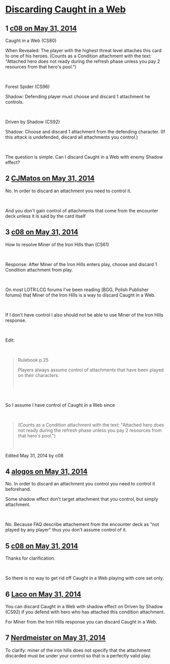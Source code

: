 # [Discarding Caught in a Web](https://community.fantasyflightgames.com/topic/107615-discarding-caught-in-a-web/)

## 1 [c08 on May 31, 2014](https://community.fantasyflightgames.com/topic/107615-discarding-caught-in-a-web/?do=findComment&comment=1104097)

Caught in a Web (CS80)

When Revealed: The player with the highest threat level attaches this card to one of his heroes. (Counts as a Condition attachment with the text: "Attached hero does not ready during the refresh phase unless you pay 2 resources from that hero's pool.")

 

Forest Spider (CS96)

Shadow: Defending player must choose and discard 1 attachment he controls.

 

Driven by Shadow (CS92)

Shadow: Choose and discard 1 attachment from the defending character. (If this attack is undefended, discard all attachments you control.)

 

The question is simple. Can I discard Caught in a Web with enemy Shadow effect?

## 2 [CJMatos on May 31, 2014](https://community.fantasyflightgames.com/topic/107615-discarding-caught-in-a-web/?do=findComment&comment=1104142)

No. In order to discard an attachment you need to control it.

 

And you don't gain control of attachments that come from the encounter deck unless it is said by the card itself

## 3 [c08 on May 31, 2014](https://community.fantasyflightgames.com/topic/107615-discarding-caught-in-a-web/?do=findComment&comment=1104158)

How to resolve Miner of the Iron Hills than (CS61)

 

Response: After Miner of the Iron Hills enters play, choose and discard 1 Condition attachment from play.

 

On most LOTR:LCG forums I've been reading (BGG, Polish Publisher forums) that Miner of the Iron Hills is a way to discard Caught in a Web.

 

If I don't have control I also should not be able to use Miner of the Iron Hills response.

 

Edit:

 

> Rulebook p.25
> 
> Players always assume control of attachments that
> have been played on their characters.
> 
>  

 

So I assume I have control of Caught in a Web since

 

> (Counts as a Condition attachment with the text: "Attached hero does not ready during the refresh phase unless you pay 2 resources from that hero's pool.")
> 
>  

Edited May 31, 2014 by c08

## 4 [alogos on May 31, 2014](https://community.fantasyflightgames.com/topic/107615-discarding-caught-in-a-web/?do=findComment&comment=1104218)

No. In order to discard an attachment you control you need to control it beforehand.

Some shadow effect don't target attachment that you control, but simply attachment.

 

No. Because FAQ describe attachement from the encounter deck as "not played by any player" thus you don't assume control of it.

## 5 [c08 on May 31, 2014](https://community.fantasyflightgames.com/topic/107615-discarding-caught-in-a-web/?do=findComment&comment=1104231)

Thanks for clarification.

 

So there is no way to get rid off Caught in a Web playing with core set only.

## 6 [Laco on May 31, 2014](https://community.fantasyflightgames.com/topic/107615-discarding-caught-in-a-web/?do=findComment&comment=1104248)

You can discard Caught in a Web with shadow effect on Driven by Shadow (CS92) if you defend with hero who has attached this condition attachment.

For Miner from the Iron Hills response you can discard Caught in a Web.

## 7 [Nerdmeister on May 31, 2014](https://community.fantasyflightgames.com/topic/107615-discarding-caught-in-a-web/?do=findComment&comment=1104250)

To clarify: miner of the iron hills does not specify that the attachment discarded must be under your control so that is a perfectly valid play.

